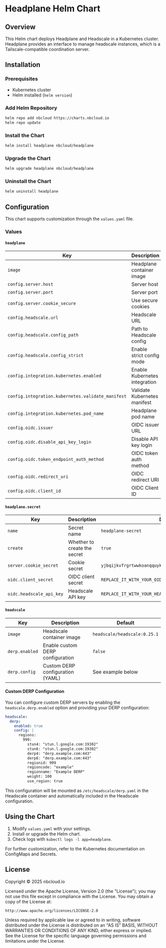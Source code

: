 # Headplane Helm Chart

## Overview
This Helm chart deploys Headplane and Headscale in a Kubernetes cluster. Headplane provides an interface to manage headscale instances, which is a Tailscale-compatible coordination server.

## Installation

### Prerequisites
- Kubernetes cluster
- Helm installed (`helm version`)

### Add Helm Repository
```sh
helm repo add nbcloud https://charts.nbcloud.io
helm repo update
```

### Install the Chart
```sh
helm install headplane nbcloud/headplane
```

### Upgrade the Chart
```sh
helm upgrade headplane nbcloud/headplane
```

### Uninstall the Chart
```sh
helm uninstall headplane
```

## Configuration
This chart supports customization through the `values.yaml` file.

### Values

#### `headplane`
| Key | Description | Default |
|------|------------|---------|
| `image` | Headplane container image | `ghcr.io/tale/headplane:0.5.5` |
| `config.server.host` | Server host | `0.0.0.0` |
| `config.server.port` | Server port | `3000` |
| `config.server.cookie_secure` | Use secure cookies | `true` |
| `config.headscale.url` | Headscale URL | `https://vpn.example.com` |
| `config.headscale.config_path` | Path to Headscale config | `/etc/headscale/config.yaml` |
| `config.headscale.config_strict` | Enable strict config mode | `true` |
| `config.integration.kubernetes.enabled` | Enable Kubernetes integration | `true` |
| `config.integration.kubernetes.validate_manifest` | Validate Kubernetes manifest | `true` |
| `config.integration.kubernetes.pod_name` | Headplane pod name | `headplane-0` |
| `config.oidc.issuer` | OIDC issuer URL | `https://your-oidc-issuer-url.com` |
| `config.oidc.disable_api_key_login` | Disable API key login | `true` |
| `config.oidc.token_endpoint_auth_method` | OIDC token auth method | `client_secret_post` |
| `config.oidc.redirect_uri` | OIDC redirect URI | `https://your-headplane-admin-domain.com/admin/oidc/callback` |
| `config.oidc.client_id` | OIDC Client ID | `REPLACE_IT_WITH_YOUR_OIDC_CLIENT_ID_FOR_HEADPLANE` |

#### `headplane.secret`
| Key | Description | Default |
|------|------------|---------|
| `name` | Secret name | `headplane-secret` |
| `create` | Whether to create the secret | `true` |
| `server.cookie_secret` | Cookie secret | `yjbqijkvfrgrtwwkoanqquykeyuyffywd` |
| `oidc.client_secret` | OIDC client secret | `REPLACE_IT_WITH_YOUR_OIDC_CLIENT_SECRET_FOR_HEADPLANE` |
| `oidc.headscale_api_key` | Headscale API key | `REPLACE_IT_WITH_YOUR_HEADSCALE_API_KEY` |

#### `headscale`
| Key | Description | Default |
|------|------------|---------|
| `image` | Headscale container image | `headscale/headscale:0.25.1` |
| `derp.enabled` | Enable custom DERP configuration | `false` |
| `derp.config` | Custom DERP configuration (YAML) | See example below |

#### Custom DERP Configuration
You can configure custom DERP servers by enabling the `headscale.derp.enabled` option and providing your DERP configuration:

```yaml
headscale:
  derp:
    enabled: true
    config: |
      regions:
        999:
          stun4: "stun.l.google.com:19302"
          stun6: "stun.l.google.com:19302"
          derp4: "derp.example.com:443"
          derp6: "derp.example.com:443"
          regionid: 999
          regioncode: "example"
          regionname: "Example DERP"
          weight: 100
          use_region: true
```

This configuration will be mounted as `/etc/headscale/derp.yaml` in the Headscale container and automatically included in the Headscale configuration.

## Using the Chart
1. Modify `values.yaml` with your settings.
2. Install or upgrade the Helm chart.
3. Check logs with `kubectl logs -l app=headplane`.

For further customization, refer to the Kubernetes documentation on ConfigMaps and Secrets.

## License
Copyright © 2025 nbcloud.io

Licensed under the Apache License, Version 2.0 (the "License"); you may not use this file except in compliance with the License. You may obtain a copy of the License at:

```
http://www.apache.org/licenses/LICENSE-2.0
```

Unless required by applicable law or agreed to in writing, software distributed under the License is distributed on an "AS IS" BASIS, WITHOUT WARRANTIES OR CONDITIONS OF ANY KIND, either express or implied. See the License for the specific language governing permissions and limitations under the License.
